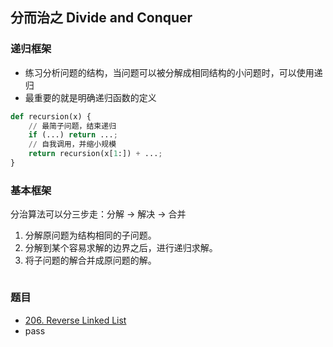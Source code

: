## 分而治之 Divide and Conquer



### 递归框架

- 练习分析问题的结构，当问题可以被分解成相同结构的小问题时，可以使用递归
- 最重要的就是明确递归函数的定义

```python
def recursion(x) {
    // 最简子问题，结束递归
    if (...) return ...;
    // 自我调用，并缩小规模
    return recursion(x[1:]) + ...;
}
```



### 基本框架

分治算法可以分三步走：分解 -> 解决 -> 合并

1. 分解原问题为结构相同的子问题。
2. 分解到某个容易求解的边界之后，进行递归求解。
3. 将子问题的解合并成原问题的解。

```python

```



### 题目

- [206. Reverse Linked List](https://leetcode.com/problems/reverse-linked-list/)
- pass